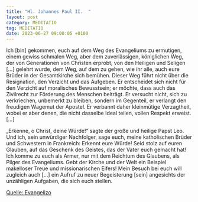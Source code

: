 ```yaml
---
title: "Hl. Johannes Paul II.  "
layout: post
category: MEDITATIO
tag: MEDITATIO
date: 2023-06-27 09:00:05 +0100
---
```

Ich [bin] gekommen, euch auf dem Weg des Evangeliums zu ermutigen, einem gewiss schmalen Weg, aber dem zuverlässigen, königlichen Weg, der von Generationen von Christen erprobt, von den Heiligen und Seligen […] gelehrt wurde, dem Weg, auf dem zu gehen, wie ihr alle, auch eure Brüder in der Gesamtkirche sich bemühen.<!--more--> Dieser Weg führt nicht über die Resignation, den Verzicht und das Aufgeben. Er entscheidet sich nicht für den Verzicht auf moralisches Bewusstsein; er möchte, dass auch das Zivilrecht zur Förderung des Menschen beiträgt. Er versucht nicht, sich zu verkriechen, unbemerkt zu bleiben, sondern im Gegenteil, er verlangt den freudigen Wagemut der Apostel. Er verbannt daher kleinmütige Verzagtheit, wobei er aber denen, die nicht dasselbe Ideal teilen, vollen Respekt erweist. […]

„Erkenne, o Christ, deine Würde!“ sagte der große und heilige Papst Leo. Und ich, sein unwürdiger Nachfolger, sage euch, meine katholischen Brüder und Schwestern in Frankreich: Erkennt eure Würde! Seid stolz auf euren Glauben, auf das Geschenk des Geistes, das der Vater euch gemacht hat! Ich komme zu euch als Armer, nur mit dem Reichtum des Glaubens, als Pilger des Evangeliums. Gebt der Kirche und der Welt ein Beispiel makelloser Treue und missionarischen Eifers! Mein Besuch bei euch will zugleich auch […] ein Aufruf zu neuer Begeisterung [sein] angesichts der unzähligen Aufgaben, die sich euch stellen.

[Quelle: Evangelizo](https://evangeliumtagfuertag.org/DE/gospel)